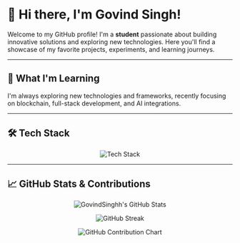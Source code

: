# 👋 Hi there, I'm Govind Singh!

Welcome to my GitHub profile! I'm a **student** passionate about building innovative solutions and exploring new technologies. Here you'll find a showcase of my favorite projects, experiments, and learning journeys.

---

## 🌱 What I'm Learning

I'm always exploring new technologies and frameworks, recently focusing on blockchain, full-stack development, and AI integrations.

---

## 🛠️ Tech Stack

<p align="center">
  <img src="https://skillicons.dev/icons?i=react,typescript,solidity,nodejs,express,git,github,postgresql,mongodb,tailwind,docker,rabbitmq" alt="Tech Stack" />
</p>

---

## 📈 GitHub Stats & Contributions

<p align="center">
  <img src="https://github-readme-stats.vercel.app/api?username=GovindSinghh&show_icons=true&theme=radical" alt="GovindSinghh's GitHub Stats" />
</p>

<p align="center">
  <img src="https://github-readme-streak-stats.herokuapp.com/?user=GovindSinghh&theme=radical" alt="GitHub Streak" />
</p>

<p align="center">
  <img src="https://ghchart.rshah.org/GovindSinghh" alt="GitHub Contribution Chart" />
</p>

